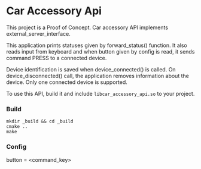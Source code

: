 # Car Accessory Api
This project is a Proof of Concept. Car accessory API implements external_server_interface.

This application prints statuses given by forward_status() function. It also reads input from keyboard 
and when button given by config is read, it sends command PRESS to a connected device.

Device identification is saved when device_connected() is called. On device_disconnected() call, the application removes information about the device.
Only one connected device is supported.

To use this API, build it and include `libcar_accessory_api.so` to your project.

### Build
```
mkdir _build && cd _build
cmake ..
make
```

### Config
button = <command_key>
